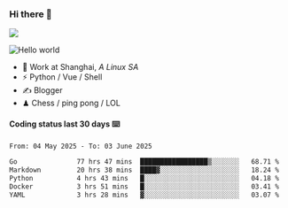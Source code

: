 ### Hi there 👋
![](https://komarev.com/ghpvc/?username=Xuhandsome)


<img src="https://github-readme-stats.vercel.app/api?username=XuHandsome&show_icons=true&theme=merko" alt="Hello world">

<br/>

- 🍻  Work at Shanghai, _A Linux SA_
- ⚡  Python / Vue / Shell
- ✍️  Blogger
- ♟  Chess / ping pong / LOL

#### Coding status last 30 days ⌨️

<!--START_SECTION:waka-->

```txt
From: 04 May 2025 - To: 03 June 2025

Go               77 hrs 47 mins  █████████████████▒░░░░░░░   68.71 %
Markdown         20 hrs 38 mins  ████▓░░░░░░░░░░░░░░░░░░░░   18.24 %
Python           4 hrs 43 mins   █░░░░░░░░░░░░░░░░░░░░░░░░   04.18 %
Docker           3 hrs 51 mins   █░░░░░░░░░░░░░░░░░░░░░░░░   03.41 %
YAML             3 hrs 28 mins   ▓░░░░░░░░░░░░░░░░░░░░░░░░   03.07 %
```

<!--END_SECTION:waka-->
